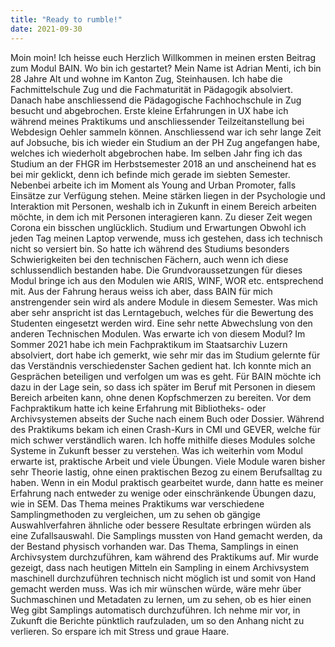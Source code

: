 ```yaml
---
title: "Ready to rumble!"
date: 2021-09-30
---
```

Moin moin! Ich heisse euch Herzlich Willkommen in meinen ersten Beitrag zum Modul BAIN.
Wo bin ich gestartet?
Mein Name ist Adrian Menti, ich bin 28 Jahre Alt und wohne im Kanton Zug, Steinhausen. Ich habe die Fachmittelschule Zug und die Fachmaturität in Pädagogik absolviert. Danach habe anschliessend die Pädagogische Fachhochschule in Zug besucht und abgebrochen. Erste kleine Erfahrungen in UX habe ich während meines Praktikums und anschliessender Teilzeitanstellung bei Webdesign Oehler sammeln können. Anschliessend war ich sehr lange Zeit auf Jobsuche, bis ich wieder ein Studium an der PH Zug angefangen habe, welches ich wiederholt abgebrochen habe. Im selben Jahr fing ich das Studium an der FHGR im Herbstsemester 2018 an und anscheinend hat es bei mir geklickt, denn ich befinde mich gerade im siebten Semester. Nebenbei arbeite ich im Moment als Young and Urban Promoter, falls Einsätze zur Verfügung stehen.  Meine stärken liegen in der Psychologie und Interaktion mit Personen, weshalb ich in Zukunft in einem Bereich arbeiten möchte, in dem ich mit Personen interagieren kann. Zu dieser Zeit wegen Corona ein bisschen unglücklich. 
Studium und Erwartungen
Obwohl ich jeden Tag meinen Laptop verwende, muss ich gestehen, dass ich technisch nicht so versiert bin. So hatte ich während des Studiums besonders Schwierigkeiten bei den technischen Fächern, auch wenn ich diese schlussendlich bestanden habe. Die Grundvoraussetzungen für dieses Modul bringe ich aus den Modulen wie ARIS, WINF, WOR etc. entsprechend mit. Aus der Fahrung heraus weiss ich aber, dass BAIN für mich anstrengender sein wird als andere Module in diesem Semester. Was mich aber sehr anspricht ist das Lerntagebuch, welches für die Bewertung des Studenten eingesetzt werden wird. Eine sehr nette Abwechslung von den anderen Technischen Modulen. 
Was erwarte ich von diesem Modul? Im Sommer 2021 habe ich mein Fachpraktikum im Staatsarchiv Luzern absolviert, dort habe ich gemerkt, wie sehr mir das im Studium gelernte für das Verständnis verschiedenster Sachen gedient hat. Ich konnte mich an Gesprächen beteiligen und verfolgen um was es geht. Für BAIN möchte ich dazu in der Lage sein, so dass ich später im Beruf mit Personen in diesem Bereich arbeiten kann, ohne denen Kopfschmerzen zu bereiten. 
Vor dem Fachpraktikum hatte ich keine Erfahrung mit Bibliotheks- oder Archivsystemen abseits der Suche nach einem Buch oder Dossier. Während des Praktikums bekam ich einen Crash-Kurs in CMI und GEVER, welche für mich schwer verständlich waren. Ich hoffe mithilfe dieses Modules solche Systeme in Zukunft besser zu verstehen.
Was ich weiterhin vom Modul erwarte ist, praktische Arbeit und viele Übungen. Viele Module waren bisher sehr Theorie lastig, ohne einen praktischen Bezog zu einem Berufsalltag zu haben. Wenn in ein Modul praktisch gearbeitet wurde, dann hatte es meiner Erfahrung nach entweder zu wenige oder einschränkende Übungen dazu, wie in SEM.
Das Thema meines Praktikums war verschiedene Samplingmethoden zu vergleichen, um zu sehen ob gängige Auswahlverfahren ähnliche oder bessere Resultate erbringen würden als eine Zufallsauswahl. Die Samplings mussten von Hand gemacht werden, da der Bestand physisch vorhanden war. Das Thema, Samplings in einen Archivsystem durchzuführen, kam während des Praktikums auf. Mir wurde gezeigt, dass nach heutigen Mitteln ein Sampling in einem Archivsystem maschinell durchzuführen technisch nicht möglich ist und somit von Hand gemacht werden muss. Was ich mir wünschen würde, wäre mehr über Suchmaschinen und Metadaten zu lernen, um zu sehen, ob es hier einen Weg gibt Samplings automatisch durchzuführen. 
Ich nehme mir vor, in Zukunft die Berichte pünktlich raufzuladen, um so den Anhang nicht zu verlieren. So erspare ich mit Stress und graue Haare. 


